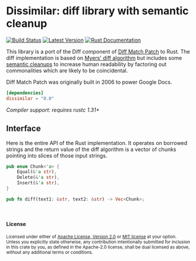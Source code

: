 Dissimilar: diff library with semantic cleanup
==============================================

[![Build Status](https://api.travis-ci.com/dtolnay/dissimilar.svg?branch=master)](https://travis-ci.com/dtolnay/dissimilar)
[![Latest Version](https://img.shields.io/crates/v/dissimilar.svg)](https://crates.io/crates/dissimilar)
[![Rust Documentation](https://img.shields.io/badge/api-rustdoc-blue.svg)](https://docs.rs/dissimilar)

This library is a port of the Diff component of [Diff Match Patch] to Rust. The
diff implementation is based on [Myers' diff algorithm] but includes some
[semantic cleanups] to increase human readability by factoring out commonalities
which are likely to be coincidental.

Diff Match Patch was originally built in 2006 to power Google Docs.

[Diff Match Patch]: https://github.com/google/diff-match-patch
[Myers' diff algorithm]: https://neil.fraser.name/writing/diff/myers.pdf
[semantic cleanups]: https://neil.fraser.name/writing/diff/

```toml
[dependencies]
dissimilar = "0.0"
```

*Compiler support: requires rustc 1.31+*

## Interface

Here is the entire API of the Rust implementation. It operates on borrowed
strings and the return value of the diff algorithm is a vector of chunks
pointing into slices of those input strings.

```rust
pub enum Chunk<'a> {
    Equal(&'a str),
    Delete(&'a str),
    Insert(&'a str),
}

pub fn diff(text1: &str, text2: &str) -> Vec<Chunk>;
```

<br>

#### License

<sup>
Licensed under either of <a href="LICENSE-APACHE">Apache License, Version
2.0</a> or <a href="LICENSE-MIT">MIT license</a> at your option.
</sup>

<br>

<sub>
Unless you explicitly state otherwise, any contribution intentionally submitted
for inclusion in this crate by you, as defined in the Apache-2.0 license, shall
be dual licensed as above, without any additional terms or conditions.
</sub>
